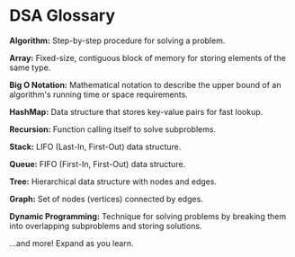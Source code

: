 # DSA Glossary

**Algorithm:** Step-by-step procedure for solving a problem.

**Array:** Fixed-size, contiguous block of memory for storing elements of the same type.

**Big O Notation:** Mathematical notation to describe the upper bound of an algorithm's running time or space requirements.

**HashMap:** Data structure that stores key-value pairs for fast lookup.

**Recursion:** Function calling itself to solve subproblems.

**Stack:** LIFO (Last-In, First-Out) data structure.

**Queue:** FIFO (First-In, First-Out) data structure.

**Tree:** Hierarchical data structure with nodes and edges.

**Graph:** Set of nodes (vertices) connected by edges.

**Dynamic Programming:** Technique for solving problems by breaking them into overlapping subproblems and storing solutions.

...and more! Expand as you learn.
